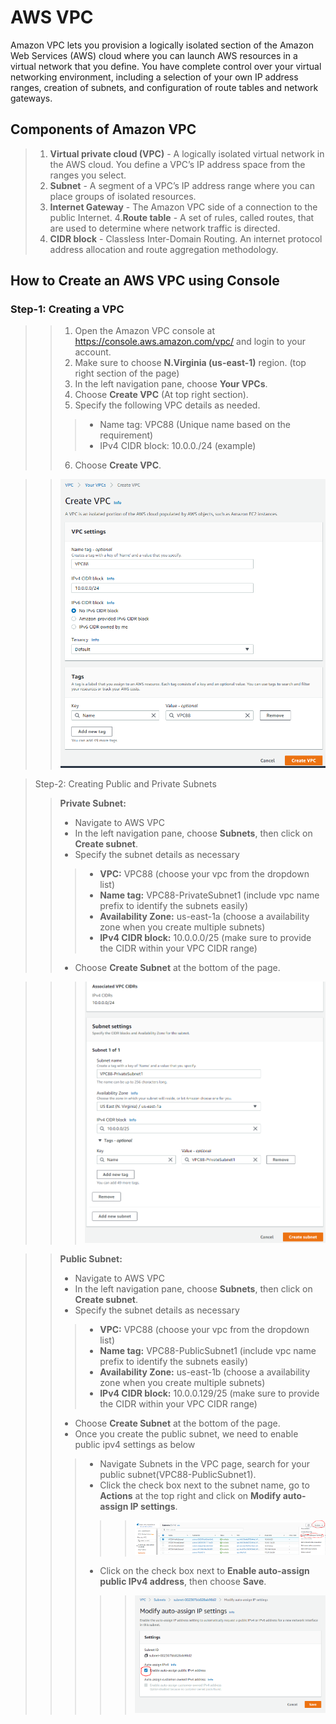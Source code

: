 # AWS VPC

Amazon VPC lets you provision a logically isolated section of the Amazon Web Services (AWS) cloud where you can launch AWS resources in a virtual network that you define. You have complete control over your virtual networking environment, including a selection of your own IP address ranges, creation of subnets, and configuration of route tables and network gateways. 

## Components of Amazon VPC

>1. **Virtual private cloud (VPC)** - A logically isolated virtual network in the AWS cloud. You define a VPC’s IP address space from the ranges you select.
>2. **Subnet** - A segment of a VPC’s IP address range where you can place groups of isolated resources.
>3. **Internet Gateway** - The Amazon VPC side of a connection to the public Internet.
>4.**Route table** - A set of rules, called routes, that are used to determine where network traffic is directed.
>5. **CIDR block** - Classless Inter-Domain Routing. An internet protocol address allocation and route aggregation methodology.


## How to Create an AWS VPC using Console

### Step-1: Creating a VPC 

>>1. Open the Amazon VPC console at https://console.aws.amazon.com/vpc/ and login to your account. 
>>2. Make sure to choose **N.Virginia (us-east-1)** region. (top right section of the page)
>>3. In the left navigation pane, choose **Your VPCs**. 
>>4. Choose **Create VPC** (At top right section).
>>5. Specify the following VPC details as needed.
>>>- Name tag: VPC88 (Unique name based on the requirement)
>>>- IPv4 CIDR block: 10.0.0./24 (example)
>>6. Choose **Create VPC**.

>> ![alt text](./Create-VPC.png)

>Step-2: Creating Public and Private Subnets 
>>**Private Subnet:**
>>- Navigate to AWS VPC 
>>- In the left navigation pane, choose **Subnets**, then click on **Create subnet**.
>>- Specify the subnet details as necessary 
>>>- **VPC:** VPC88 (choose your vpc from the dropdown list)
>>>- **Name tag:** VPC88-PrivateSubnet1 (include vpc name prefix to identify the subnets easily)
>>>- **Availability Zone:** us-east-1a (choose a availability zone when you create multiple subnets)
>>>- **IPv4 CIDR block:** 10.0.0.0/25 (make sure to provide the CIDR within your VPC CIDR range)
>>- Choose **Create Subnet** at the bottom of the page. 

>>> ![alt text](./private-subnet1.png)

>>**Public Subnet:**
>>- Navigate to AWS VPC 
>>- In the left navigation pane, choose **Subnets**, then click on **Create subnet**.
>>- Specify the subnet details as necessary 
>>>- **VPC:** VPC88 (choose your vpc from the dropdown list)
>>>- **Name tag:** VPC88-PublicSubnet1 (include vpc name prefix to identify the subnets easily)
>>>- **Availability Zone:** us-east-1b (choose a availability zone when you create multiple subnets)
>>>- **IPv4 CIDR block:** 10.0.0.129/25 (make sure to provide the CIDR within your VPC CIDR range)
>>- Choose **Create Subnet** at the bottom of the page. 
>>- Once you create the public subnet, we need to enable public ipv4 settings as below 
>>>- Navigate Subnets in the VPC page, search for your public subnet(VPC88-PublicSubnet1). 
>>>- Click the check box next to the subnet name, go to **Actions** at the top right and click on **Modify auto-assign IP settings**.  
>>>>> ![alt text](./public-subnet1-Ipv4-settings.png)
>>>- Click on the check box next to **Enable auto-assign public IPv4 address**, then choose **Save**.
>>>>> ![alt text](./public-subnet1-Ipv4-settings-update.png)



